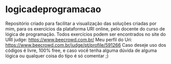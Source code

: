 # logicadeprogramacao
Repositório criado para facilitar a visualização das soluções criadas por mim, para os exercícios da plataforma URI online, pelo docente do curso de lógica de programação.
Todos exercícios podem ser encontrados no site do URI judge: https://www.beecrowd.com.br/
Meu perfil do Uri: https://www.beecrowd.com.br/judge/pt/profile/591266
Caso deseje uso dos códigos é livre, 100% free, e caso você tenha alguma dúvida de alguma lógica ou qualquer coisa do tipo é só comentar ;)

